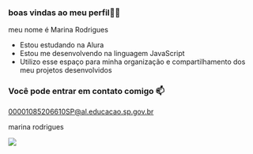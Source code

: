 ### boas vindas ao meu perfil💙💙

meu nome é Marina Rodrigues

- Estou estudando na Alura
- Estou me desenvolvendo na linguagem JavaScript
- Utilizo esse espaço para minha organização e compartilhamento dos meu projetos desenvolvidos

### Você pode entrar em contato comigo 📫

00001085206610SP@al.educacao.sp.gov.br

marina rodrigues

![](https://media1.tenor.com/m/UtpTAF6G1eIAAAAC/lou-dsacy-lou-dsaadhak.gif)

